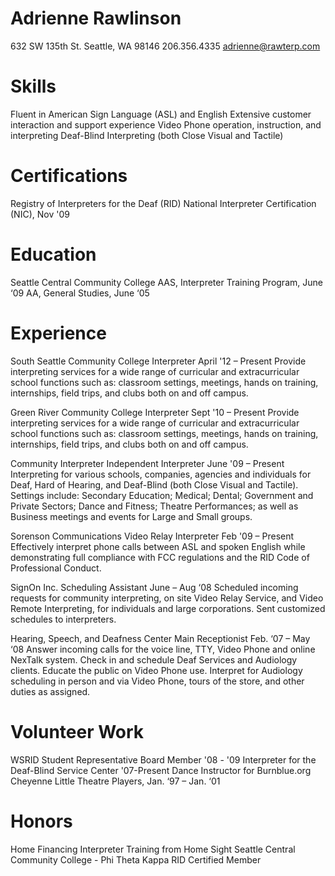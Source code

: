 # Adrienne Rawlinson
632 SW 135th St.
Seattle, WA 98146
206.356.4335
adrienne@rawterp.com

# Skills

Fluent in American Sign Language (ASL) and English
Extensive customer interaction and support experience
Video Phone operation, instruction, and interpreting
Deaf-Blind Interpreting (both Close Visual and Tactile)

# Certifications

Registry of Interpreters for the Deaf (RID)
National Interpreter Certification (NIC), Nov '09

# Education

Seattle Central Community College
AAS, Interpreter Training Program, June ‘09 
AA, General Studies, June ‘05

# Experience

South Seattle Community College
Interpreter April '12 – Present
Provide interpreting services for a wide range of curricular and extracurricular school functions such as: classroom settings, meetings, hands on training, internships, field trips, and clubs both on and off campus.

Green River Community College
Interpreter Sept '10 – Present
Provide interpreting services for a wide range of curricular and extracurricular school functions such as: classroom settings, meetings, hands on training, internships, field trips, and clubs both on and off campus.

Community Interpreter
Independent Interpreter June '09 – Present
Interpreting for various schools, companies, agencies and individuals for Deaf, Hard of Hearing, and Deaf-Blind (both Close Visual and Tactile). Settings include: Secondary Education; Medical; Dental; Government and Private Sectors; Dance and Fitness;  Theatre Performances; as well as Business meetings and events for Large and Small groups.

Sorenson Communications
Video Relay Interpreter Feb '09 – Present
Effectively interpret phone calls between ASL and spoken English while demonstrating full compliance with FCC regulations and the RID Code of Professional Conduct.

SignOn Inc.
Scheduling Assistant June – Aug ‘08
Scheduled incoming requests for community interpreting, on site Video Relay Service, and Video Remote Interpreting, for individuals and large corporations. Sent customized schedules to interpreters.

Hearing, Speech, and Deafness Center
Main Receptionist Feb. ‘07 – May ‘08 
Answer incoming calls for the voice line, TTY, Video Phone and online NexTalk system. Check in and schedule Deaf Services and Audiology clients. Educate the public on Video Phone use. Interpret for Audiology scheduling in person and via Video Phone, tours of the store, and other duties as assigned.

# Volunteer Work

WSRID Student Representative Board Member '08 - '09
Interpreter for the Deaf-Blind Service Center '07-Present
Dance Instructor for Burnblue.org 
Cheyenne Little Theatre Players, Jan. ‘97 – Jan. ‘01

# Honors

Home Financing Interpreter Training from Home Sight
Seattle Central Community College - Phi Theta Kappa
RID Certified Member 


